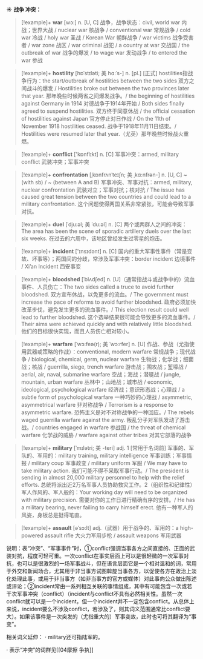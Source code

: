 ☀ <span class="category">**战争 冲突：**</span>
>[!example]+ <span class="vocabulary">**war**</span> [wɔ:] 
> <span class="definition">n. [U, C] 战争，战争状态：</span>civil, world war 内战；世界大战 / nuclear war 核战争 / conventional war 常规战争 / cold war 冷战 / holy war 圣战 / Korean War 朝鲜战争 / war victims 战争受害者 / war zone 战区 / war criminal 战犯 / a country at war 交战国 / the outbreak of war 战争的爆发 / to wage war 发动战争 / to entered the war 参战
           
>[!example]+ <span class="vocabulary">**hostility**</span> [hɒˈstɪləti; 美 hɑ:ˈs-]
> <span class="definition">n. [pl.] [正式] hostilities指战争行为：</span>the start/outbreak of hostilities between the two sides 双方之间战斗的爆发 / Hostilities broke out between the two provinces later that year. 那年晚些时候两省之间爆发战争。/ the beginning of hostilities against Germany in 1914 对德战争于1914年开始 / Both sides finally agreed to suspend hostilities. 双方终于同意休战 / the official cessation of hostilities against Japan 官方停止对日作战 / On the 11th of November 1918 hostilities ceased. 战争于1918年11月11日结束。/ Hostilities were resumed later that year.（尤英）那年晚些时候战火重燃。

>[!example]+ <span class="vocabulary">**conflict**</span> ['kɒnflɪkt] 
> <span class="definition">n. [C] 军事冲突：</span>armed, military conflict 武装冲突；军事冲突
              
>[!example]+ <span class="vocabulary">**confrontation**</span> [ˌkɒnfrʌnˈteɪʃn; 美 ˌkɑ:nfrən-]
> <span class="definition">n. [U, C] ~ (with sb) / ~ (between A and B) 军事冲突、军事对抗：</span>armed, military, nuclear confrontation 武装对立；军事对抗；核对抗 / The issue has caused great tension between the two countries and could lead to a military confrontation. 这个问题使得两国关系非常紧张，可能会导致军事对抗。

>[!example]+ <span class="vocabulary">**duel**</span> [ˈdju:əl; 美 ˈdu:əl]
> <span class="definition">n. [C] 两个或两群人之间的冲突：</span>The area has been the scene of sporadic artillery duels over the last six weeks. 在过去的六周中，该地区曾经发生过零星的炮击。

>[!example]+ <span class="vocabulary">**incident**</span> ['ɪnsɪdənt] 
> <span class="definition">n. [C] 国内的重大军事性事件（常是变故、坏事等）；两国间的分歧，常涉及军事冲突：</span>border incident 边境事件 / Xi’an Incident 西安事变
           
>[!example]+ <span class="vocabulary">**bloodshed**</span> [ˈblʌdʃed]
> <span class="definition">n. [U]（通常指战斗或战争中的）流血事件、人员伤亡：</span>The two sides called a truce to avoid further bloodshed. 双方宣布休战，以免更多的流血。/ The government must increase the pace of reforms to avoid further bloodshed. 政府必须加快改革步伐，避免发生更多的流血事件。/ This election result could well lead to further bloodshed. 这个选举结果很可能会导致更多的流血事件。/ Their aims were achieved quickly and with relatively little bloodshed. 他们的目标很快实现，而且人员伤亡相对较小。           

>[!example]+ <span class="vocabulary">**warfare**</span> [ˈwɔ:feə(r); 美 ˈwɔ:rfer]
> <span class="definition">n. [U] 作战、参战（尤指使用武器或策略的作战）：</span>conventional, modern warfare 常规战争；现代战争 / biological, chemical, germ, nuclear warfare 生物战；化学战；细菌战；核战 / guerrilla, siege, trench warfare 游击战；围攻战；堑壕战 / aerial, air, naval, submarine warfare 空战；海战；潜艇战 / jungle, mountain, urban warfare 丛林中；山地战；城市战 / economic, ideological, psychological warfare 经济战；意识形态战；心理战 / a subtle form of psychological warfare 一种巧妙的心理战 / asymmetric, asymmetrical warfare 非对称战争 / Terrorism is a response to asymmetric warfare. 恐怖主义是对不对称战争的一种回应。/ The rebels waged guerrilla warfare against the army. 叛乱分子对军队发动了游击战。/ countries engaged in warfare 参战国 / the threat of chemical warfare 化学战的威胁 / warfare against other tribes 对其它部落的战争
           
>[!example]+ <span class="vocabulary">**military**</span> [ˈmɪlətri; 美 -teri]
> <span class="definition">adj. 1 [常用于名词前] 军事的、军队的、军用的：</span>military training, military intelligence 军事训练；军事情报 / military coup 军事政变 / military uniform 军服 / We may have to take military action. 我们可能不得不采取军事行动。/ The president is sending in almost 20,000 military personnel to help with the relief efforts. 总统将派出近2万名军事人员协助救灾工作。<span class="definition">2（组织性和纪律性）军人作风的、军人般的：</span>Your working day will need to be organized with military precision. 需要对你的工作日进行精确有序的安排。/ He has a military bearing, never failing to carry himself erect. 他有一种军人的风姿，身板总是挺得笔直。
           
>[!example]+ <span class="vocabulary">**assault**</span> [əˈsɔ:lt]
> <span class="definition">adj.（武器）用于战争的、军用的：</span>a high-powered assault rifle 大火力军用步枪 / assault weapons 军用武器

说明：表“冲突”、“军事事件”时，①conflict强调当事各方之间直接的、正面的武装对抗，程度可轻可重。一次conflict在事实层面上可以是很轻微的一次军事对抗，也可以是很激烈的一场军事战斗，但在语言层面它是一个相对温和的词，常用于外交和新闻场合，尤其用于非当事方试图斡旋当事各方，以促使各方在政治上淡化处理此事，或用于非当事方（如非当事方的官方或媒体）对此事向公众做出陈述或评论；②incident常由一系列相互关联的事情组成，其中有可能包含一次或若干次军事冲突（conflict）（incident与conflict不具有必然相关性。虽然一次conflict就可以是一个incident，但一个incident并不一定包含conflict。从总体上来说，incident要么不涉及conflict，若涉及了，则其词义范围通常比conflict要大）。如果该事件是一次突发的（尤指重大的）军事变故，此时也可将其翻译为“事变”。

相关词义延伸：
· military还可指陆军的。

· 表示“冲突”的词群见[[04摩擦 争执]]